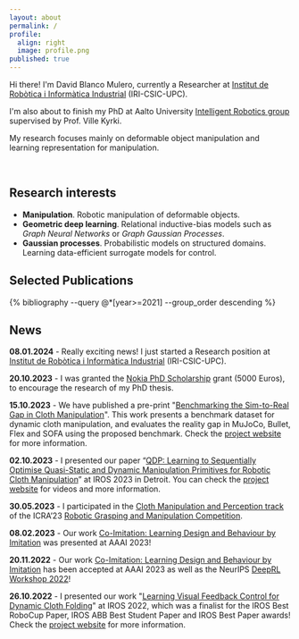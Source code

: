 ```yaml
---
layout: about
permalink: /
profile:
  align: right
  image: profile.png
published: true
---
```


Hi there! I'm David Blanco Mulero, currently a Researcher at [Institut de Robòtica i Informàtica Industrial](https://www.iri.upc.edu/) (IRI-CSIC-UPC).

I'm also about to finish my PhD at Aalto University [Intelligent Robotics group](https://irobotics.aalto.fi/)
supervised by Prof. Ville Kyrki.

My research focuses mainly on deformable object manipulation and learning representation for manipulation.

<br/>

## Research interests
- **Manipulation**. Robotic manipulation of deformable objects.
- **Geometric deep learning**. Relational inductive-bias models such as *Graph Neural Networks* or *Graph Gaussian Processes*.
- **Gaussian processes**. Probabilistic models on structured domains. Learning data-efficient surrogate models for control.



## Selected Publications
{% bibliography --query @*[year>=2021] --group_order descending %}



## News
**08.01.2024** - Really exciting news! I just started a Research position at [Institut de Robòtica i Informàtica Industrial](https://www.iri.upc.edu/) (IRI-CSIC-UPC).

**20.10.2023** - I was granted the [Nokia PhD Scholarship](https://nokiafoundation.com/grants/nokia-scholarship/) grant
(5000 Euros), to encourage the research of my PhD thesis.

**15.10.2023** - We have published a pre-print "[Benchmarking the Sim-to-Real Gap in Cloth Manipulation](https://arxiv.org/abs/2310.09543)". This work presents a benchmark dataset for dynamic cloth manipulation, and evaluates the reality gap in MuJoCo, Bullet, Flex and SOFA using the proposed benchmark. Check the [project website](https://sites.google.com/view/cloth-sim2real-benchmark) for more information.

**02.10.2023** - I presented our paper “[QDP: Learning to Sequentially Optimise Quasi-Static and Dynamic Manipulation Primitives for Robotic Cloth Manipulation](https://arxiv.org/abs/2303.13320)” at IROS 2023 in Detroit. You can check the [project website](https://sites.google.com/view/qdp-srl) for videos and more information.

**30.05.2023** - I participated in the [Cloth Manipulation and Perception track](http://www.iri.upc.edu/groups/perception/ClothManipulationChallenge/) of the ICRA’23 [Robotic Grasping and Manipulation Competition](https://www.iri.upc.edu/groups/perception/RGMCompetition/).

**08.02.2023** - Our work [Co-Imitation: Learning Design and Behaviour by Imitation](https://sites.google.com/view/co-imitation) was presented at AAAI 2023!

**20.11.2022** - Our work [Co-Imitation: Learning Design and Behaviour by Imitation](https://arxiv.org/abs/2209.01207) has been accepted at AAAI 2023 as well as the NeurIPS [DeepRL Workshop 2022](https://sites.google.com/view/deep-rl-workshop-neurips-2022)!

**26.10.2022** - I presented our work "[Learning Visual Feedback Control for Dynamic Cloth Folding](https://arxiv.org/abs/2109.04771)" at IROS 2022, which was a finalist for the IROS Best RoboCup Paper, IROS ABB Best Student Paper and IROS Best Paper awards! Check the [project website](https://sites.google.com/view/dynamic-cloth-folding/home) for more information.

